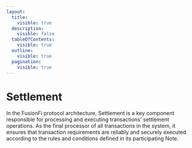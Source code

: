 ```yaml
---
layout:
  title:
    visible: true
  description:
    visible: false
  tableOfContents:
    visible: true
  outline:
    visible: true
  pagination:
    visible: true
---
```


# Settlement

In the FusionFi protocol architecture, Settlement is a key component responsible for processing and executing transactions’ settlement operations. As the final processor of all transactions in the system, it ensures that transaction requirements are reliably and securely executed according to the rules and conditions defined in its participating Note.
